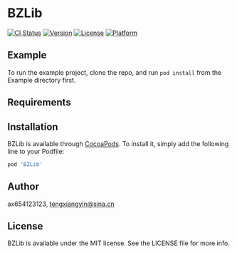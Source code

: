 # BZLib

[![CI Status](http://img.shields.io/travis/ax654123123/BZLib.svg?style=flat)](https://travis-ci.org/ax654123123/BZLib)
[![Version](https://img.shields.io/cocoapods/v/BZLib.svg?style=flat)](http://cocoapods.org/pods/BZLib)
[![License](https://img.shields.io/cocoapods/l/BZLib.svg?style=flat)](http://cocoapods.org/pods/BZLib)
[![Platform](https://img.shields.io/cocoapods/p/BZLib.svg?style=flat)](http://cocoapods.org/pods/BZLib)

## Example

To run the example project, clone the repo, and run `pod install` from the Example directory first.

## Requirements

## Installation

BZLib is available through [CocoaPods](http://cocoapods.org). To install
it, simply add the following line to your Podfile:

```ruby
pod 'BZLib'
```

## Author

ax654123123, tengxiangyin@sina.cn

## License

BZLib is available under the MIT license. See the LICENSE file for more info.
